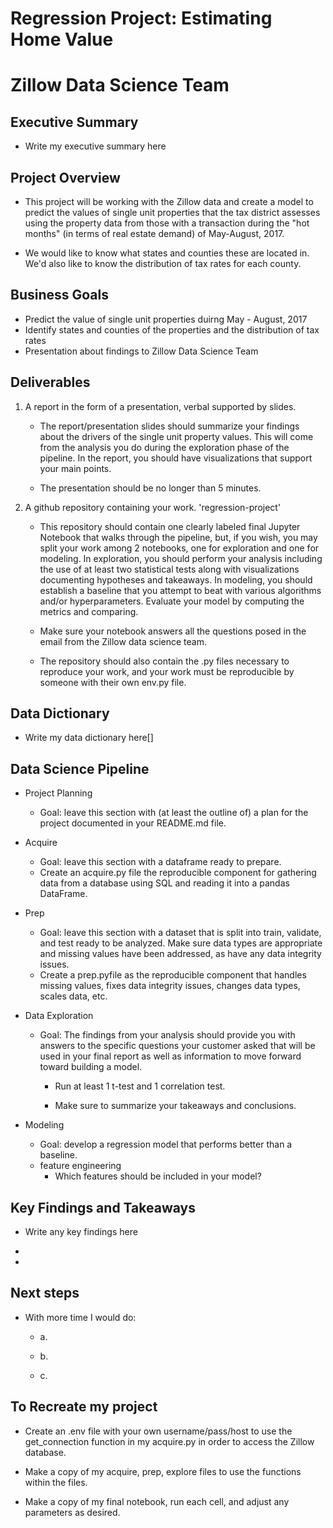 # Regression Project: Estimating Home Value

# Zillow Data Science Team

## Executive Summary

- Write my executive summary here

## Project Overview

- This project will be working with the Zillow data and create a model to predict the values of single unit properties that the tax district assesses using the property data from those with a transaction during the "hot months" (in terms of real estate demand) of May-August, 2017.

- We would like to know what states and counties these are located in. We'd also like to know the distribution of tax rates for each county.

## Business Goals

- Predict the value of single unit properties duirng May - August, 2017
- Identify states and counties of the properties and the distribution of tax rates
- Presentation about findings to Zillow Data Science Team 

## Deliverables

1. A report in the form of a presentation, verbal supported by slides.

    - The report/presentation slides should summarize your findings about the drivers of the single unit property values. This will come from the analysis you do during the exploration phase of the pipeline. In the report, you should have visualizations that support your main points.

    - The presentation should be no longer than 5 minutes.

2.  A github repository containing your work. 'regression-project'

    - This repository should contain one clearly labeled final Jupyter Notebook that walks through the pipeline, but, if you wish, you may split your work among 2 notebooks, one for exploration and one for modeling. In exploration, you should perform your analysis including the use of at least two statistical tests along with visualizations documenting hypotheses and takeaways. In modeling, you should establish a baseline that you attempt to beat with various algorithms and/or hyperparameters. Evaluate your model by computing the metrics and comparing.

    - Make sure your notebook answers all the questions posed in the email from the Zillow data science team.

    - The repository should also contain the .py files necessary to reproduce your work, and your work must be reproducible by someone with their own env.py file.

## Data Dictionary

- Write my data dictionary here[]

## Data Science Pipeline

- Project Planning
    - Goal: leave this section with (at least the outline of) a plan for the project documented in your README.md file.

- Acquire
    - Goal: leave this section with a dataframe ready to prepare.
    - Create an acquire.py file the reproducible component for gathering data from a database using SQL and reading it into a pandas DataFrame.

- Prep
    - Goal: leave this section with a dataset that is split into train, validate, and test ready to be analyzed. Make sure data types are appropriate and missing values have been addressed, as have any data integrity issues.
    - Create a prep.pyfile as the reproducible component that handles missing values, fixes data integrity issues, changes data types, scales data, etc.

- Data Exploration
    - Goal: The findings from your analysis should provide you with answers to the specific questions your customer asked that will be used in your final report as well as information to move forward toward building a model.
        - Run at least 1 t-test and 1 correlation test.

        - Make sure to summarize your takeaways and conclusions. 


- Modeling
    - Goal: develop a regression model that performs better than a baseline.
    - feature engineering
        - Which features should be included in your model?



## Key Findings and Takeaways

- Write any key findings here

- 

- 

## Next steps

- With more time I would do:

    - a.
    
    - b. 
    
    - c. 

## To Recreate my project

- Create an .env file with your own username/pass/host to use the get_connection function in my acquire.py in order to access the Zillow database.

- Make a copy of my acquire, prep, explore files to use the functions within the files.

- Make a copy of my final notebook, run each cell, and adjust any parameters as desired.
